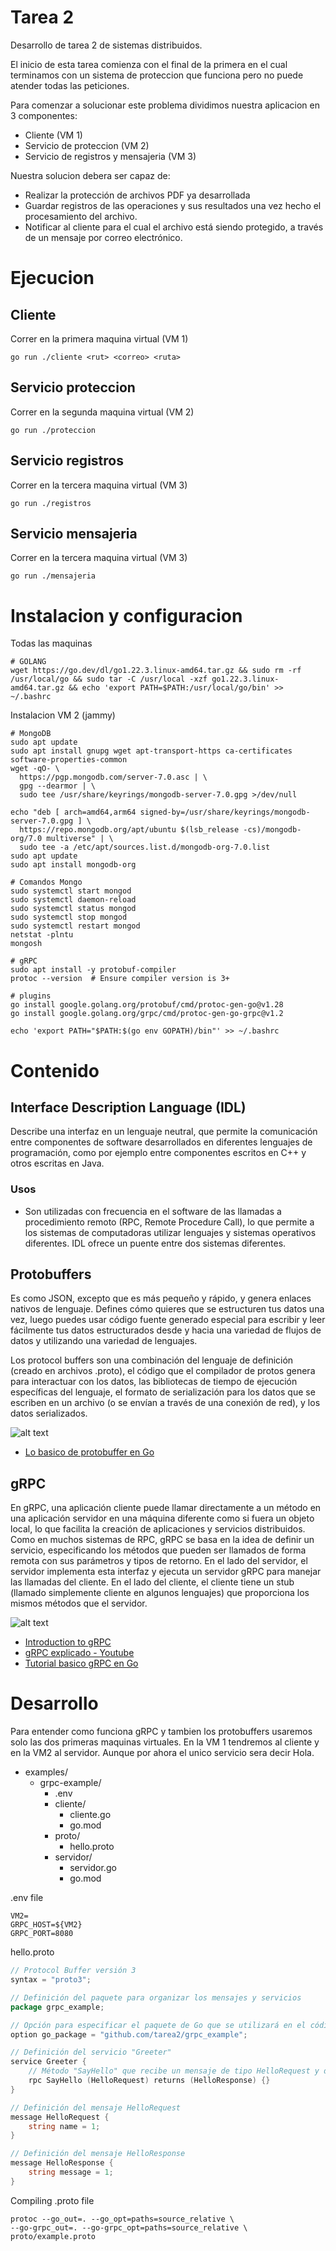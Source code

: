 # Tarea 2
Desarrollo de tarea 2 de sistemas distribuidos.

El inicio de esta tarea comienza con el final de la primera en el cual terminamos con un sistema de proteccion que funciona pero no puede atender todas las peticiones.

Para comenzar a solucionar este problema dividimos nuestra aplicacion en 3 componentes:

* Cliente (VM 1)
* Servicio de proteccion (VM 2)
* Servicio de registros y mensajeria (VM 3)

Nuestra solucion debera ser capaz de:
 
* Realizar la protección de archivos PDF ya desarrollada
* Guardar  registros  de  las  operaciones  y  sus  resultados  una  vez  hecho  el  procesamiento del archivo. 
* Notificar al cliente para el cual el archivo está siendo protegido, a través de un mensaje por correo electrónico.


# Ejecucion

## Cliente

Correr en la primera maquina virtual (VM 1)

```shell
go run ./cliente <rut> <correo> <ruta>
```

## Servicio proteccion

Correr en la segunda maquina virtual (VM 2)
```shell
go run ./proteccion
```

## Servicio registros
Correr en la tercera maquina virtual (VM 3)


```shell
go run ./registros
```

## Servicio mensajeria
Correr en la tercera maquina virtual (VM 3)

```shell
go run ./mensajeria
```


# Instalacion y configuracion

Todas las maquinas
```shell
# GOLANG
wget https://go.dev/dl/go1.22.3.linux-amd64.tar.gz && sudo rm -rf /usr/local/go && sudo tar -C /usr/local -xzf go1.22.3.linux-amd64.tar.gz && echo 'export PATH=$PATH:/usr/local/go/bin' >> ~/.bashrc
```

Instalacion VM 2 (jammy)
```shell
# MongoDB
sudo apt update
sudo apt install gnupg wget apt-transport-https ca-certificates software-properties-common
wget -qO- \
  https://pgp.mongodb.com/server-7.0.asc | \
  gpg --dearmor | \
  sudo tee /usr/share/keyrings/mongodb-server-7.0.gpg >/dev/null

echo "deb [ arch=amd64,arm64 signed-by=/usr/share/keyrings/mongodb-server-7.0.gpg ] \
  https://repo.mongodb.org/apt/ubuntu $(lsb_release -cs)/mongodb-org/7.0 multiverse" | \
  sudo tee -a /etc/apt/sources.list.d/mongodb-org-7.0.list
sudo apt update
sudo apt install mongodb-org

# Comandos Mongo
sudo systemctl start mongod
sudo systemctl daemon-reload
sudo systemctl status mongod
sudo systemctl stop mongod
sudo systemctl restart mongod
netstat -plntu
mongosh

# gRPC
sudo apt install -y protobuf-compiler
protoc --version  # Ensure compiler version is 3+

# plugins
go install google.golang.org/protobuf/cmd/protoc-gen-go@v1.28
go install google.golang.org/grpc/cmd/protoc-gen-go-grpc@v1.2

echo 'export PATH="$PATH:$(go env GOPATH)/bin"' >> ~/.bashrc
```


# Contenido

## Interface Description Language (IDL)

Describe una interfaz en un lenguaje neutral, que permite la comunicación entre componentes de software desarrollados en diferentes lenguajes de programación, como por ejemplo entre componentes escritos en C++ y otros escritas en Java.

### Usos

* Son utilizadas con frecuencia en el software de las llamadas a procedimiento remoto (RPC, Remote Procedure Call), lo que permite a los sistemas de computadoras utilizar lenguajes y sistemas operativos diferentes. IDL ofrece un puente entre dos sistemas diferentes.

## Protobuffers

Es como JSON, excepto que es más pequeño y rápido, y genera enlaces nativos de lenguaje. Defines cómo quieres que se estructuren tus datos una vez, luego puedes usar código fuente generado especial para escribir y leer fácilmente tus datos estructurados desde y hacia una variedad de flujos de datos y utilizando una variedad de lenguajes.

Los protocol buffers son una combinación del lenguaje de definición (creado en archivos .proto), el código que el compilador de protos genera para interactuar con los datos, las bibliotecas de tiempo de ejecución específicas del lenguaje, el formato de serialización para los datos que se escriben en un archivo (o se envían a través de una conexión de red), y los datos serializados.

![alt text](https://protobuf.dev/images/protocol-buffers-concepts.png)


* [Lo basico de protobuffer en Go](https://protobuf.dev/getting-started/gotutorial/)

## gRPC

En gRPC, una aplicación cliente puede llamar directamente a un método en una aplicación servidor en una máquina diferente como si fuera un objeto local, lo que facilita la creación de aplicaciones y servicios distribuidos. Como en muchos sistemas de RPC, gRPC se basa en la idea de definir un servicio, especificando los métodos que pueden ser llamados de forma remota con sus parámetros y tipos de retorno. En el lado del servidor, el servidor implementa esta interfaz y ejecuta un servidor gRPC para manejar las llamadas del cliente. En el lado del cliente, el cliente tiene un stub (llamado simplemente cliente en algunos lenguajes) que proporciona los mismos métodos que el servidor.

![alt text](https://grpc.io/img/landing-2.svg)

* [Introduction to gRPC](https://grpc.io/docs/what-is-grpc/introduction/)
* [gRPC explicado - Youtube](https://www.youtube.com/watch?v=NHw2cjcMN9g&t=60s)
* [Tutorial basico gRPC en Go](https://grpc.io/docs/languages/go/basics/)


# Desarrollo

Para entender como funciona gRPC y tambien los protobuffers usaremos solo las dos primeras maquinas virtuales. En la VM 1 tendremos al cliente y en la VM2 al servidor. Aunque por ahora el unico servicio sera decir Hola. 

- examples/
  - grpc-example/
    - .env
    - cliente/
      - cliente.go
      - go.mod
    - proto/
      - hello.proto
    - servidor/
      - servidor.go
      - go.mod

.env file

```env
VM2=
GRPC_HOST=${VM2}
GRPC_PORT=8080
```

hello.proto
```go
// Protocol Buffer versión 3
syntax = "proto3";

// Definición del paquete para organizar los mensajes y servicios
package grpc_example;

// Opción para especificar el paquete de Go que se utilizará en el código generado
option go_package = "github.com/tarea2/grpc_example";

// Definición del servicio "Greeter"
service Greeter {
    // Método "SayHello" que recibe un mensaje de tipo HelloRequest y devuelve un mensaje de tipo HelloResponse
    rpc SayHello (HelloRequest) returns (HelloResponse) {}
}

// Definición del mensaje HelloRequest
message HelloRequest {
    string name = 1;
}

// Definición del mensaje HelloResponse
message HelloResponse {
    string message = 1;
}
```

Compiling .proto file

```shell
protoc --go_out=. --go_opt=paths=source_relative \
--go-grpc_out=. --go-grpc_opt=paths=source_relative \
proto/example.proto
```